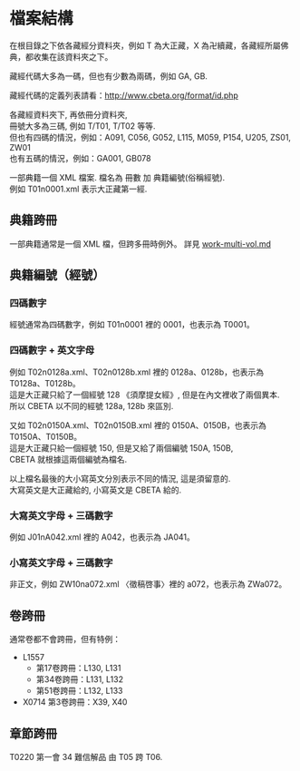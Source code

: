 # 檔案結構

在根目錄之下依各藏經分資料夾，例如 T 為大正藏，X 為卍續藏，各藏經所屬佛典，都收集在該資料夾之下。

藏經代碼大多為一碼，但也有少數為兩碼，例如 GA, GB.

藏經代碼的定義列表請看：http://www.cbeta.org/format/id.php

各藏經資料夾下, 再依冊分資料夾,  
冊號大多為三碼, 例如 T/T01, T/T02 等等.  
但也有四碼的情況，例如：A091, C056, G052, L115, M059, P154, U205, ZS01, ZW01  
也有五碼的情況，例如：GA001, GB078

一部典籍一個 XML 檔案. 檔名為 冊數 加 典籍編號(俗稱經號).  
例如 T01n0001.xml 表示大正藏第一經.

## 典籍跨冊

一部典籍通常是一個 XML 檔，但跨多冊時例外。
詳見 [work-multi-vol.md](work-multi-vol.md)

## 典籍編號（經號）

### 四碼數字

經號通常為四碼數字，例如 T01n0001 裡的 0001，也表示為 T0001。

### 四碼數字 + 英文字母

例如 T02n0128a.xml、T02n0128b.xml 裡的 0128a、0128b，也表示為 T0128a、T0128b。  
這是大正藏只給了一個經號 128 《須摩提女經》, 但是在內文裡收了兩個異本.  
所以 CBETA 以不同的經號 128a, 128b 來區別.

又如 T02n0150A.xml、T02n0150B.xml 裡的 0150A、0150B，也表示為 T0150A、T0150B。  
這是大正藏只給一個經號 150, 但是又給了兩個編號 150A, 150B,  
CBETA 就根據這兩個編號為檔名.

以上檔名最後的大小寫英文分別表示不同的情況, 這是須留意的.  
大寫英文是大正藏給的, 小寫英文是 CBETA 給的.

### 大寫英文字母 + 三碼數字

例如 J01nA042.xml 裡的 A042，也表示為 JA041。

### 小寫英文字母 + 三碼數字

非正文，例如 ZW10na072.xml 〈徵稿啓事〉裡的 a072，也表示為 ZWa072。

## 卷跨冊

通常卷都不會跨冊，但有特例：

* L1557
	* 第17卷跨冊：L130, L131
	* 第34卷跨冊：L131, L132
	* 第51卷跨冊：L132, L133
* X0714 第3卷跨冊：X39, X40

## 章節跨冊

T0220 第一會 34 難信解品 由 T05 跨 T06.

